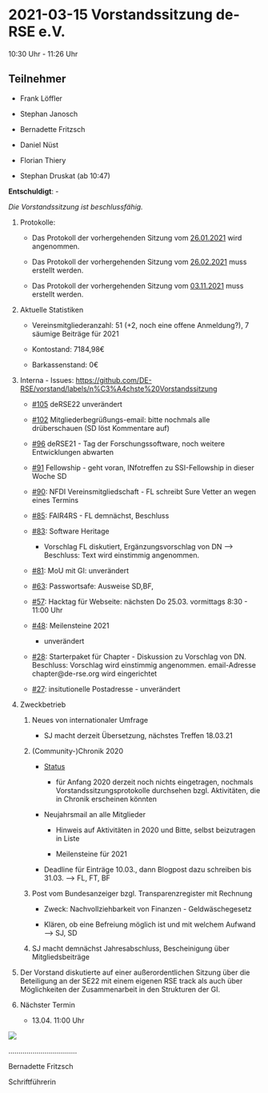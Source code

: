 2021-03-15 Vorstandssitzung de-RSE e.V.
=======================================

10:30 Uhr - 11:26 Uhr

Teilnehmer
----------

-   Frank Löffler

-   Stephan Janosch

-   Bernadette Fritzsch

-   Daniel Nüst

-   Florian Thiery

-   Stephan Druskat (ab 10:47)

**Entschuldigt**: -

*Die Vorstandssitzung ist beschlussfähig.*

1.  Protokolle:

    -   Das Protokoll der vorhergehenden Sitzung vom
        [26.01.2021](https://github.com/DE-RSE/protokolle/blob/master/Vorstandssitzungen/Protokoll-Vorstand-deRSE-2021-01-26.md)
        wird angenommen.

    -   Das Protokoll der vorhergehenden Sitzung vom
        [26.02.2021](https://github.com/DE-RSE/protokolle/blob/master/Vorstandssitzungen/Protokoll-Vorstand-deRSE-2021-02-26.md)
        muss erstellt werden.

    -   Das Protokoll der vorhergehenden Sitzung vom
        [03.11.2021](https://github.com/DE-RSE/protokolle/blob/master/Vorstandssitzungen/Protokoll-Vorstand-deRSE-2021-11-03.md)
        muss erstellt werden.

2.  Aktuelle Statistiken

    -   Vereinsmitgliederanzahl: 51 (+2, noch eine offene Anmeldung?), 7 säumige
        Beiträge für 2021

    -   Kontostand: 7184,98€

    -   Barkassenstand: 0€

3.  Interna - Issues:
    https://github.com/DE-RSE/vorstand/labels/n%C3%A4chste%20Vorstandssitzung

    -   [\#105](https://github.com/DE-RSE/vorstand/issues/105) deRSE22
        unverändert

    -   [\#102](https://github.com/DE-RSE/vorstand/issues/102)
        Mitgliederbegrüßungs-email: bitte nochmals alle drüberschauen (SD löst
        Kommentare auf)

    -   [\#96](https://github.com/DE-RSE/vorstand/issues/96) deRSE21 - Tag der
        Forschungssoftware, noch weitere Entwicklungen abwarten

    -   [\#91](https://github.com/DE-RSE/vorstand/issues/91) Fellowship - geht
        voran, INfotreffen zu SSI-Fellowship in dieser Woche SD

    -   [\#90](https://github.com/DE-RSE/vorstand/issues/90): NFDI
        Vereinsmitgliedschaft - FL schreibt Sure Vetter an wegen eines Termins

    -   [\#85](https://github.com/DE-RSE/vorstand/issues/85): FAIR4RS - FL
        demnächst, Beschluss

    -   [\#83](https://github.com/DE-RSE/vorstand/issues/83): Software Heritage
        - Vorschlag FL diskutiert, Ergänzungsvorschlag von DN --\> Beschluss:
        Text wird einstimmig angenommen.

    -   [\#81](https://github.com/DE-RSE/vorstand/issues/81): MoU mit GI:
        unverändert

    -   [\#63](https://github.com/DE-RSE/vorstand/issues/63): Passwortsafe:
        Ausweise SD,BF,

    -   [\#57](https://github.com/DE-RSE/vorstand/issues/57): Hacktag für
        Webseite: nächsten Do 25.03. vormittags 8:30 - 11:00 Uhr

    -   [\#48](https://github.com/DE-RSE/vorstand/issues/48): Meilensteine 2021
        - unverändert

    -   [\#28](https://github.com/DE-RSE/vorstand/issues/28): Starterpaket für
        Chapter - Diskussion zu Vorschlag von DN. Beschluss: Vorschlag wird
        einstimmig angenommen. email-Adresse chapter\@de-rse.org wird
        eingerichtet

    -   [\#27](https://github.com/DE-RSE/vorstand/issues/27): insitutionelle
        Postadresse - unverändert

4.  Zweckbetrieb

    1.  Neues von internationaler Umfrage

        -   SJ macht derzeit Übersetzung, nächstes Treffen 18.03.21

    2.  (Community-)Chronik 2020

        -   [Status](https://pad.gwdg.de/PS7wJhGDRQebDcVSWzSrdg?view)

            -   für Anfang 2020 derzeit noch nichts eingetragen, nochmals
                Vorstandssitzungsprotokolle durchsehen bzgl. Aktivitäten, die in
                Chronik erscheinen könnten

        -   Neujahrsmail an alle Mitglieder

            -   Hinweis auf Aktivitäten in 2020 und Bitte, selbst beizutragen in
                Liste

            -   Meilensteine für 2021

        -   Deadline für Einträge 10.03., dann Blogpost dazu schreiben bis
            31.03. --\> FL, FT, BF

    3.  Post vom Bundesanzeiger bzgl. Transparenzregister mit Rechnung

        -   Zweck: Nachvollziehbarkeit von Finanzen - Geldwäschegesetz

        -   Klären, ob eine Befreiung möglich ist  und mit welchem Aufwand --\>
            SJ, SD

    4. 	SJ macht demnächst Jahresabschluss, Bescheinigung über Mitgliedsbeiträge

5.  Der Vorstand diskutierte auf einer außerordentlichen Sitzung über die
    Beteiligung an der SE22 mit einem eigenen RSE track als auch über
    Möglichkeiten der Zusammenarbeit in den Strukturen der GI.

6.  Nächster Termin

    -   13.04. 11:00 Uhr

![](spacer.jpg)

..................................

Bernadette Fritzsch

Schriftführerin



